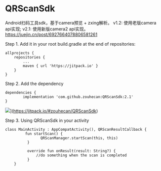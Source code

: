 # QRScanSdk
Android扫码工具sdk，基于camera预览 + zxing解析。 
v1.2: 使用老版camera api实现; 
v2.1: 使用新版camera2 api实现。
https://juejin.cn/post/6927664078806581261

Step 1. Add it in your root build.gradle at the end of repositories:

	allprojects {
		repositories {
			...
			maven { url 'https://jitpack.io' }
		}
	}
Step 2. Add the dependency

	dependencies {
	        implementation 'com.github.zouhecan:QRScanSdk:2.1'
	}
![](https://jitpack.io/v/zouhecan/QRScanSdk.svg)](https://jitpack.io/#zouhecan/QRScanSdk)

Step 3. Using QRScanSdk in your activity

	class MainActivity : AppCompatActivity(), QRScanResultCallback {
             fun startScan() {
                    QRScanManager.startScan(this, this)
              }

              override fun onResult(result: String?) {
                  //do something when the scan is completed
              }
        }

